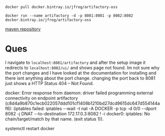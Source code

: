 



~~~
docker pull docker.bintray.io/jfrog/artifactory-oss

docker run --name artifactory -d -p 8081:8081 -p 8082:8082 docker.bintray.io/jfrog/artifactory-oss
~~~







[maven repository](https://blog.csdn.net/dishen10/article/details/108969207)



















# Ques

I navigate to `localhost:8081/artifactory` and after the setup image it redirects to `localhost:8082/ui/` and shows page not found. Im not sure why the port changes and I have looked at the documentation for installing and there isnt anything about the port change. changing the port back to 8081 just shows a HTTP Status 404 – Not Found.



docker: Error response from daemon: driver failed programming external connectivity on endpoint artifactory (c8d4a9b870c1ecb022057ddd101cf1408b1210bd27dcd9615dc647d554144af6):  (iptables failed: iptables --wait -t nat -A DOCKER -p tcp -d 0/0 --dport 8082 -j DNAT --to-destination 172.17.0.3:8082 ! -i docker0: iptables: No chain/target/match by that name.
 (exit status 1)).

systemctl restart docker